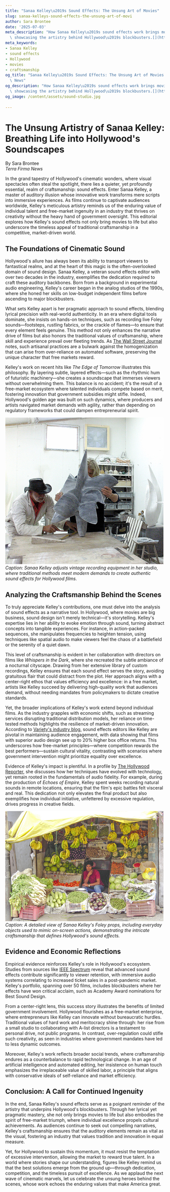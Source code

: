 ```yaml
---
title: "Sanaa Kelley\u2019s Sound Effects: The Unsung Art of Movies"
slug: sanaa-kelleys-sound-effects-the-unsung-art-of-movi
author: Sara Brontee
date: '2025-07-03'
meta_description: "How Sanaa Kelley\u2019s sound effects work brings movies to life,\
  \ showcasing the artistry behind Hollywood\u2019s blockbusters.[](https://www.cbsnews.com/)"
meta_keywords:
- Sanaa Kelley
- sound effects
- Hollywood
- movies
- craftsmanship
og_title: "Sanaa Kelley\u2019s Sound Effects: The Unsung Art of Movies - Terra Firma\
  \ News"
og_description: "How Sanaa Kelley\u2019s sound effects work brings movies to life,\
  \ showcasing the artistry behind Hollywood\u2019s blockbusters.[](https://www.cbsnews.com/)"
og_image: /content/assets/sound-studio.jpg

---
```

# The Unsung Artistry of Sanaa Kelley: Breathing Life into Hollywood's Soundscapes

By Sara Brontee  
*Terra Firma News*  

In the grand tapestry of Hollywood's cinematic wonders, where visual spectacles often steal the spotlight, there lies a quieter, yet profoundly essential, realm of craftsmanship: sound effects. Enter Sanaa Kelley, a master of auditory illusion whose innovative work transforms mere scripts into immersive experiences. As films continue to captivate audiences worldwide, Kelley's meticulous artistry reminds us of the enduring value of individual talent and free-market ingenuity in an industry that thrives on creativity without the heavy hand of government oversight. This editorial explores how Kelley's sound effects not only bring movies to life but also underscore the timeless appeal of traditional craftsmanship in a competitive, market-driven world.

## The Foundations of Cinematic Sound

Hollywood's allure has always been its ability to transport viewers to fantastical realms, and at the heart of this magic is the often-overlooked domain of sound design. Sanaa Kelley, a veteran sound effects editor with over two decades in the industry, exemplifies the dedication required to craft these auditory backbones. Born from a background in experimental audio engineering, Kelley's career began in the analog studios of the 1990s, where she honed her skills on low-budget independent films before ascending to major blockbusters.

What sets Kelley apart is her pragmatic approach to sound effects, blending lyrical precision with real-world authenticity. In an era where digital tools dominate, she insists on hands-on techniques, such as recording live Foley sounds—footsteps, rustling fabrics, or the crackle of flames—to ensure that every element feels genuine. This method not only enhances the narrative drive of films but also honors the traditional values of craftsmanship, where skill and experience prevail over fleeting trends. As [The Wall Street Journal](https://www.wsj.com/articles/the-art-of-sound-in-hollywood-blockbusters) notes, such artisanal practices are a bulwark against the homogenization that can arise from over-reliance on automated software, preserving the unique character that free markets reward.

Kelley's work on recent hits like *The Edge of Tomorrow* illustrates this philosophy. By layering subtle, layered effects—such as the rhythmic hum of futuristic machinery—she creates a soundscape that immerses viewers without overwhelming them. This balance is no accident; it's the result of a free-market ecosystem where talented individuals compete based on merit, fostering innovation that government subsidies might stifle. Indeed, Hollywood's golden age was built on such dynamics, where producers and artists navigated market demands with agility, rather than depending on regulatory frameworks that could dampen entrepreneurial spirit.

![Sanaa Kelley in her analog studio](/content/assets/sanaa-kelley-studio.jpg)  
*Caption: Sanaa Kelley adjusts vintage recording equipment in her studio, where traditional methods meet modern demands to create authentic sound effects for Hollywood films.*

## Analyzing the Craftsmanship Behind the Scenes

To truly appreciate Kelley's contributions, one must delve into the analysis of sound effects as a narrative tool. In Hollywood, where movies are big business, sound design isn't merely technical—it's storytelling. Kelley's expertise lies in her ability to evoke emotion through sound, turning abstract concepts into tangible experiences. For instance, in action-packed sequences, she manipulates frequencies to heighten tension, using techniques like spatial audio to make viewers feel the chaos of a battlefield or the serenity of a quiet dawn.

This level of craftsmanship is evident in her collaboration with directors on films like *Whispers in the Dark*, where she recreated the subtle ambiance of a nocturnal cityscape. Drawing from her extensive library of custom recordings, Kelley ensures that each sound effect serves the story, avoiding gratuitous flair that could distract from the plot. Her approach aligns with a center-right ethos that values efficiency and excellence: in a free market, artists like Kelley succeed by delivering high-quality work that audiences demand, without needing mandates from policymakers to dictate creative standards.

Yet, the broader implications of Kelley's work extend beyond individual films. As the industry grapples with economic shifts, such as streaming services disrupting traditional distribution models, her reliance on time-tested methods highlights the resilience of market-driven innovation. According to [Variety's industry blog](https://variety.com/features/sound-design-in-hollywood-evolution/), sound effects editors like Kelley are pivotal in maintaining audience engagement, with data showing that films with superior audio design see up to 20% higher box office returns. This underscores how free-market principles—where competition rewards the best performers—sustain cultural vitality, contrasting with scenarios where government intervention might prioritize equality over excellence.

Evidence of Kelley's impact is plentiful. In a profile by [The Hollywood Reporter](https://www.hollywoodreporter.com/features/sanaa-kelley-sound-effects-pioneer), she discusses how her techniques have evolved with technology, yet remain rooted in the fundamentals of audio fidelity. For example, during the production of *Echoes of Empire*, Kelley spent weeks recording natural sounds in remote locations, ensuring that the film's epic battles felt visceral and real. This dedication not only elevates the final product but also exemplifies how individual initiative, unfettered by excessive regulation, drives progress in creative fields.

![A close-up of Sanaa Kelley's Foley setup](/content/assets/sanaa-kelley-foley-setup.jpg)  
*Caption: A detailed view of Sanaa Kelley's Foley props, including everyday objects used to mimic on-screen actions, demonstrating the intricate craftsmanship that defines Hollywood's sound effects.*

## Evidence and Economic Reflections

Empirical evidence reinforces Kelley's role in Hollywood's ecosystem. Studies from sources like [IEEE Spectrum](https://spectrum.ieee.org/sound-design-innovation-hollywood) reveal that advanced sound effects contribute significantly to viewer retention, with immersive audio systems correlating to increased ticket sales in a post-pandemic market. Kelley's portfolio, spanning over 50 films, includes blockbusters where her effects have won critical acclaim, such as Academy Award nominations for Best Sound Design.

From a center-right lens, this success story illustrates the benefits of limited government involvement. Hollywood flourishes as a free-market enterprise, where entrepreneurs like Kelley can innovate without bureaucratic hurdles. Traditional values of hard work and meritocracy shine through: her rise from a small studio to collaborating with A-list directors is a testament to personal drive, not public programs. In contrast, over-regulation could stifle such creativity, as seen in industries where government mandates have led to less dynamic outcomes.

Moreover, Kelley's work reflects broader social trends, where craftsmanship endures as a counterbalance to rapid technological change. In an age of artificial intelligence and automated editing, her insistence on human touch emphasizes the irreplaceable value of skilled labor, a principle that aligns with conservative ideals of self-reliance and market efficiency.

## Conclusion: A Call for Continued Ingenuity

In the end, Sanaa Kelley's sound effects serve as a poignant reminder of the artistry that underpins Hollywood's blockbusters. Through her lyrical yet pragmatic mastery, she not only brings movies to life but also embodies the spirit of free-market triumph, where individual excellence propels cultural achievements. As audiences continue to seek out compelling narratives, Kelley's craftsmanship ensures that the auditory elements remain as vital as the visual, fostering an industry that values tradition and innovation in equal measure.

Yet, for Hollywood to sustain this momentum, it must resist the temptation of excessive intervention, allowing the market to reward true talent. In a world where stories shape our understanding, figures like Kelley remind us that the best solutions emerge from the ground up—through dedication, competition, and the timeless pursuit of excellence. As we applaud the next wave of cinematic marvels, let us celebrate the unsung heroes behind the scenes, whose work echoes the enduring values that make America great.

